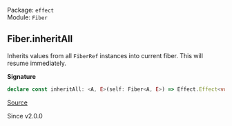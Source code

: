 Package: `effect`<br />
Module: `Fiber`<br />

## Fiber.inheritAll

Inherits values from all `FiberRef` instances into current fiber. This
will resume immediately.

**Signature**

```ts
declare const inheritAll: <A, E>(self: Fiber<A, E>) => Effect.Effect<void>
```

[Source](https://github.com/Effect-TS/effect/tree/main/packages/effect/src/Fiber.ts#L441)

Since v2.0.0